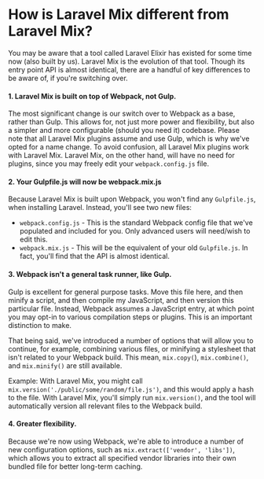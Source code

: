 # How is Laravel Mix different from Laravel Mix?

You may be aware that a tool called Laravel Elixir has existed for some time now \(also built by us\). Laravel Mix is the evolution of that tool. Though its entry point API is almost identical, there are a handful of key differences to be aware of, if you're switching over.

#### 1. Laravel Mix is built on top of Webpack, not Gulp.

The most significant change is our switch over to Webpack as a base, rather than Gulp. This allows for, not just more power and flexibility, but also a simpler and more configurable \(should you need it\) codebase. Please note that all Laravel Mix plugins assume and use Gulp, which is why we've opted for a name change. To avoid confusion, all Laravel Mix plugins work with Laravel Mix. Laravel Mix, on the other hand, will have no need for plugins, since you may freely edit your `webpack.config.js` file.

#### 2. Your Gulpfile.js will now be webpack.mix.js

Because Laravel Mix is built upon Webpack, you won't find any `Gulpfile.js`, when installing Laravel. Instead, you'll see two new files:

* `webpack.config.js` - This is the standard Webpack config file that we've populated and included for you. Only advanced users will need/wish to edit this.
* `webpack.mix.js` - This will be the equivalent of your old `Gulpfile.js`. In fact, you'll find that the API is almost identical.

#### 3. Webpack isn't a general task runner, like Gulp.

Gulp is excellent for general purpose tasks. Move this file here, and then minify a script, and then compile my JavaScript, and then version this particular file. Instead, Webpack assumes a JavaScript entry, at which point you may opt-in to various compilation steps or plugins. This is an important distinction to make.

That being said, we've introduced a number of options that will allow you to continue, for example, combining various files, or minifying a stylesheet that isn't related to your Webpack build. This mean, `mix.copy(`\), `mix.combine()`, and `mix.minify()` are still available.

Example: With Laravel Mix, you might call `mix.version('./public/some/random/file.js')`, and this would apply a hash to the file. With Laravel Mix, you'll simply run `mix.version()`, and the tool will automatically version all relevant files to the Webpack build.

#### 4. Greater flexibility.

Because we're now using Webpack, we're able to introduce a number of new configuration options, such as `mix.extract(['vendor', 'libs'])`, which allows you to extract all specified vendor libraries into their own bundled file for better long-term caching.

